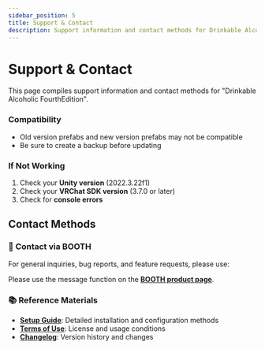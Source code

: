 ```yaml
---
sidebar_position: 5
title: Support & Contact
description: Support information and contact methods for Drinkable Alcoholic
---
```


# Support & Contact

This page compiles support information and contact methods for "Drinkable Alcoholic FourthEdition".

### Compatibility

- Old version prefabs and new version prefabs may not be compatible
- Be sure to create a backup before updating

### If Not Working

1. Check your **Unity version** (2022.3.22f1)
2. Check your **VRChat SDK version** (3.7.0 or later)
3. Check for **console errors**

## Contact Methods

### 🛒 Contact via BOOTH

For general inquiries, bug reports, and feature requests, please use:

Please use the message function on the **[BOOTH product page](https://tp-lab.booth.pm/items/7245214)**.

### 📚 Reference Materials

- **[Setup Guide](./setup)**: Detailed installation and configuration methods
- **[Terms of Use](./terms)**: License and usage conditions
- **[Changelog](./changelog)**: Version history and changes
